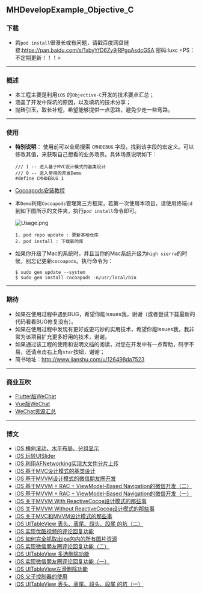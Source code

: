 ## MHDevelopExample_Objective_C

### 下载
- 若`pod install`很漫长或有问题，请戳百度网盘链接:https://pan.baidu.com/s/1xbyYfD6Zy9jRPgoAsdcGSA  密码:luxc <PS：不定期更新！！！>

---

### 概述
- 本工程主要是利用`iOS` 的`Objective-C`开发的技术要点汇总；
- 涵盖了开发中踩坑的原因，以及填坑的技术分享；
- 抛砖引玉，取长补短，希望能够提供一点思路，避免少走一些弯路。

---

### 使用
- **特别说明：** 使用前可以全局搜索 `CMHDEBUG` 字段，找到该字段的宏定义。可以修改其值，来获取自己想看的业务场景。具体场景说明如下：

	```
	/// 1 -- 进入基于MVC设计模式的基类设计
	/// 0 -- 进入常用的开发Demo
	#define CMHDEBUG 1
	```
- [Cocoapods安装教程](https://www.cnblogs.com/chuancheng/p/8443677.html) 
- 本`Demo`利用`Cocoapods`管理第三方框架，若第一次使用本项目，请使用终端`cd`到如下图所示的文件夹，执行`pod install`命令即可。

	![Usage.png](https://github.com/CoderMikeHe/MHDevelopExample_Objective_C/blob/master/MHDevelopExample/SnapShot/Usage.png)
	
	```
	1. pod repo update : 更新本地仓库
	2. pod install : 下载新的库
	```
- 如果你升级了Mac的系统时，并且当你的Mac系统升级为` high sierra `的时候，别忘记更新`cocoapods`。执行命令为：

	```
	$ sudo gem update --system
	$ sudo gem install cocoapods -n/usr/local/bin
	```
---

### 期待
- 如果在使用过程中遇到BUG，希望你能Issues我，谢谢（或者尝试下载最新的代码看看BUG修复没有）。
- 如果在使用过程中发现有更好或更巧妙的实用技术，希望你能Issues我，我非常为该项目扩充更多好用的技术，谢谢。
- 如果通过该工程的使用和说明文档的阅读，对您在开发中有一点帮助，码字不易，还请点击右上角`star`按钮，谢谢；
- 简书地址：<http://www.jianshu.com/u/126498da7523>

---

### 商业互吹

- [Flutter版WeChat](https://github.com/CoderMikeHe/flutter_wechat)
- [Vue版WeChat](https://github.com/CoderMikeHe/vue-wechat)
- [WeChat资源汇总](https://github.com/CoderMikeHe/WeChat_Resource)

---

### 博文
- [iOS 横向滚动、水平布局、分组显示](https://www.jianshu.com/p/b21f48e1abbb)
- [iOS 玩转UISlider](https://www.jianshu.com/p/9dc78695302b)
- [iOS 利用AFNetworking实现大文件分片上传](https://www.jianshu.com/p/7919c620967e)
- [iOS 基于MVC设计模式的基类设计](https://www.jianshu.com/p/1078a8d5d415)
- [iOS 基于MVVM设计模式的微信朋友圈开发](https://www.jianshu.com/p/2f161f6a310f)
- [iOS 基于MVVM + RAC + ViewModel-Based Navigation的微信开发（二）](https://www.jianshu.com/p/8c35fc02f47b)
- [iOS 基于MVVM + RAC + ViewModel-Based Navigation的微信开发（一）](https://www.jianshu.com/p/fd407a4ecb8e)
- [iOS 关于MVVM With ReactiveCocoa设计模式的那些事](https://www.jianshu.com/p/a0c22492a620)
- [iOS 关于MVVM Without ReactiveCocoa设计模式的那些事](https://www.jianshu.com/p/db8400e1d40e)
- [iOS 关于MVC和MVVM设计模式的那些事](https://www.jianshu.com/p/caaa173071f3)
- [iOS UITableView 表头、表尾、段头、段尾 的坑（二）](https://www.jianshu.com/p/127bc31e1519)
- [iOS 实现优酷视频的评论回复功能](https://www.jianshu.com/p/feb14f4eee1c)
- [iOS 如何完全抓取出ipa包内的所有图片资源](https://www.jianshu.com/p/e6d7e1170ae6)
- [iOS 实现微信朋友圈评论回复功能（二）](https://www.jianshu.com/p/733733fd042d)
- [iOS UITableView 多选删除功能](https://www.jianshu.com/p/1d82befe9988)
- [iOS 实现微信朋友圈评论回复功能（一）](https://www.jianshu.com/p/395bac3648a7)
- [iOS UITableView左滑删除功能](https://www.jianshu.com/p/4c53901062eb)
- [iOS 父子控制器的使用](https://www.jianshu.com/p/ef48ddb4d7e3)
- [iOS UITableView 表头、表尾、段头、段尾 的坑（一）](https://www.jianshu.com/p/f1001599de49)


